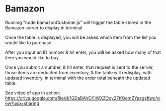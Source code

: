# Bamazon

Running "node bamazonCustomer.js" will trigger the table stored in the Bamazon server to display in terminal.

Once the table is displayed, you will be asked which item from the list you would like to purchase.

After you input an ID number & hit enter, you will be asked how many of that item you would like to buy.

Once you submit a number, & hit enter, that request is sent to the server, those items are deducted from inventory, & the table will redisplay, with updated inventory, in terminal with the order total beneath the updated table.

See video of app in action: https://drive.google.com/file/d/1GDaBAVOI1iWXZOcy27tfGomZYezgzKwc/view?usp=sharing